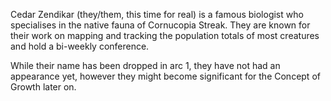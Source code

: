 Cedar Zendikar (they/them, this time for real) is a famous biologist who specialises in the native fauna of Cornucopia Streak. They are known for their work on mapping and tracking the population totals of most creatures and hold a bi-weekly conference.

While their name has been dropped in arc 1, they have not had an appearance yet, however they might become significant for the Concept of Growth later on.


